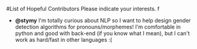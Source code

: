 #List of Hopeful Contributors
Please indicate your interests.
f
- **@stymy** I'm totally curious about NLP so I want to help design gender detection algorithms for pronouns/morphemes! I'm comfortable in python and good with back-end (if you know what I mean), but I can't work as hard/fast in other languages :(